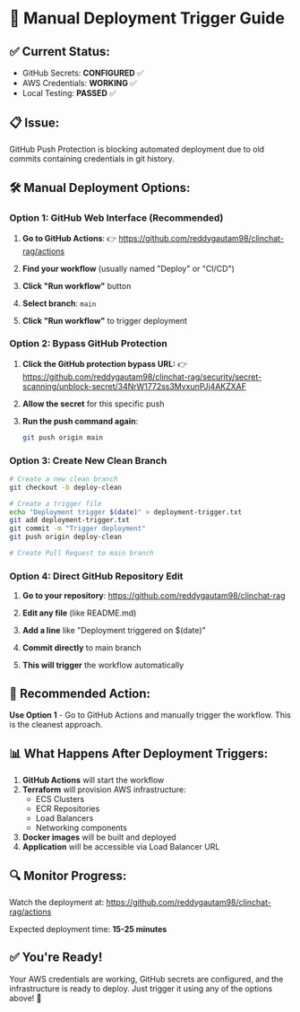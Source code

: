 # 🚀 Manual Deployment Trigger Guide

## ✅ **Current Status:**
- GitHub Secrets: **CONFIGURED** ✅
- AWS Credentials: **WORKING** ✅
- Local Testing: **PASSED** ✅

## 📋 **Issue:** 
GitHub Push Protection is blocking automated deployment due to old commits containing credentials in git history.

## 🛠️ **Manual Deployment Options:**

### **Option 1: GitHub Web Interface (Recommended)**

1. **Go to GitHub Actions**: 
   👉 https://github.com/reddygautam98/clinchat-rag/actions

2. **Find your workflow** (usually named "Deploy" or "CI/CD")

3. **Click "Run workflow"** button

4. **Select branch**: `main`

5. **Click "Run workflow"** to trigger deployment

### **Option 2: Bypass GitHub Protection**

1. **Click the GitHub protection bypass URL:**
   👉 https://github.com/reddygautam98/clinchat-rag/security/secret-scanning/unblock-secret/34NrW1772ss3MvxunPJj4AKZXAF

2. **Allow the secret** for this specific push

3. **Run the push command again**:
   ```bash
   git push origin main
   ```

### **Option 3: Create New Clean Branch**

```bash
# Create a new clean branch
git checkout -b deploy-clean

# Create a trigger file
echo "Deployment trigger $(date)" > deployment-trigger.txt
git add deployment-trigger.txt
git commit -m "Trigger deployment"
git push origin deploy-clean

# Create Pull Request to main branch
```

### **Option 4: Direct GitHub Repository Edit**

1. **Go to your repository**: https://github.com/reddygautam98/clinchat-rag

2. **Edit any file** (like README.md)

3. **Add a line** like "Deployment triggered on $(date)"

4. **Commit directly** to main branch

5. **This will trigger** the workflow automatically

## 🎯 **Recommended Action:**

**Use Option 1** - Go to GitHub Actions and manually trigger the workflow. This is the cleanest approach.

## 📊 **What Happens After Deployment Triggers:**

1. **GitHub Actions** will start the workflow
2. **Terraform** will provision AWS infrastructure:
   - ECS Clusters
   - ECR Repositories  
   - Load Balancers
   - Networking components
3. **Docker images** will be built and deployed
4. **Application** will be accessible via Load Balancer URL

## 🔍 **Monitor Progress:**

Watch the deployment at: https://github.com/reddygautam98/clinchat-rag/actions

Expected deployment time: **15-25 minutes**

## ✅ **You're Ready!**

Your AWS credentials are working, GitHub secrets are configured, and the infrastructure is ready to deploy. Just trigger it using any of the options above! 🚀